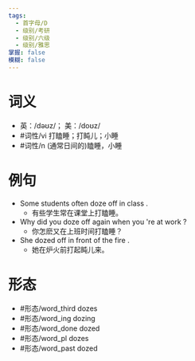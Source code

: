 ```yaml
---
tags:
  - 首字母/D
  - 级别/考研
  - 级别/六级
  - 级别/雅思
掌握: false
模糊: false
---
```

# 词义
- 英：/dəʊz/； 美：/doʊz/
- #词性/vi  打瞌睡；打盹儿；小睡
- #词性/n  (通常日间的)瞌睡，小睡
# 例句
- Some students often doze off in class .
	- 有些学生常在课堂上打瞌睡。
- Why did you doze off again when you 're at work ?
	- 你怎麽又在上班时间打瞌睡？
- She dozed off in front of the fire .
	- 她在炉火前打起盹儿来。
# 形态
- #形态/word_third dozes
- #形态/word_ing dozing
- #形态/word_done dozed
- #形态/word_pl dozes
- #形态/word_past dozed
